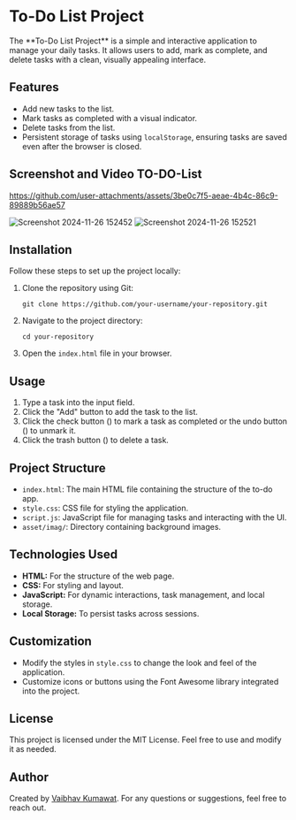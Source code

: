  <h1>To-Do List Project</h1>
    <p>
      The **To-Do List Project** is a simple and interactive application to manage your daily tasks. It allows users to
      add, mark as complete, and delete tasks with a clean, visually appealing interface.
    </p>

   <h2>Features</h2>
    <ul>
      <li>Add new tasks to the list.</li>
      <li>Mark tasks as completed with a visual indicator.</li>
      <li>Delete tasks from the list.</li>
      <li>Persistent storage of tasks using <code>localStorage</code>, ensuring tasks are saved even after the browser is closed.</li>
    </ul>

  <h2>Screenshot and Video TO-DO-List</h2>


https://github.com/user-attachments/assets/3be0c7f5-aeae-4b4c-86c9-89889b56ae57


![Screenshot 2024-11-26 152452](https://github.com/user-attachments/assets/715c4052-0725-41ec-9611-97805d8fdac5)
  ![Screenshot 2024-11-26 152521](https://github.com/user-attachments/assets/bf6fa863-603c-4608-991b-fe9730e60d78)


  

  <h2>Installation</h2>
    <p>Follow these steps to set up the project locally:</p>
    <ol>
      <li>Clone the repository using Git:</li>
      <pre><code>git clone https://github.com/your-username/your-repository.git</code></pre>
      <li>Navigate to the project directory:</li>
      <pre><code>cd your-repository</code></pre>
      <li>Open the <code>index.html</code> file in your browser.</li>
    </ol>

  <h2>Usage</h2>
    <ol>
      <li>Type a task into the input field.</li>
      <li>Click the "Add" button to add the task to the list.</li>
      <li>Click the check button (<i class="fa-solid fa-circle-check"></i>) to mark a task as completed or the undo button (<i class="fa-solid fa-arrow-rotate-left"></i>) to unmark it.</li>
      <li>Click the trash button (<i class="fa-solid fa-trash-can"></i>) to delete a task.</li>
    </ol>

   <h2>Project Structure</h2>
    <ul>
      <li><code>index.html</code>: The main HTML file containing the structure of the to-do app.</li>
      <li><code>style.css</code>: CSS file for styling the application.</li>
      <li><code>script.js</code>: JavaScript file for managing tasks and interacting with the UI.</li>
      <li><code>asset/imag/</code>: Directory containing background images.</li>
    </ul>

  <h2>Technologies Used</h2>
    <ul>
      <li><strong>HTML:</strong> For the structure of the web page.</li>
      <li><strong>CSS:</strong> For styling and layout.</li>
      <li><strong>JavaScript:</strong> For dynamic interactions, task management, and local storage.</li>
      <li><strong>Local Storage:</strong> To persist tasks across sessions.</li>
    </ul>

   <h2>Customization</h2>
    <ul>
      <li>Modify the styles in <code>style.css</code> to change the look and feel of the application.</li>
      <li>Customize icons or buttons using the Font Awesome library integrated into the project.</li>
    </ul>

   <h2>License</h2>
    <p>This project is licensed under the MIT License. Feel free to use and modify it as needed.</p>

   <h2>Author</h2>
    <p>Created by <a href="https://github.com/vaibhavkumawat2005">Vaibhav Kumawat</a>. For any questions or suggestions, feel free to reach out.</p>
